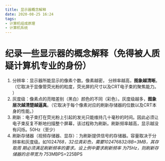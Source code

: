 ```yaml
---
title: 显示器概念解释
date: 2020-08-25 16:24
tags: 
- 计算机组成原理
- 计算机系统
---
```


# 纪录一些显示器的概念解释（免得被人质疑计算机专业的身份）
1. 分辨率：显示器所能显示的像素个数。像素越密， 分辨率越高，**图象越清晰**。（它取决于显像管荧光粉的粒度，荧光屏的尺寸以及CRT电子束的聚焦能力。 ）
2. 灰度级：像素点的亮暗差别（黑白）颜色的不同（彩色）。灰度级越多，**图象层次越清楚越逼真**。（它取决于每个像素对应的刷新存储器的位数以及CRT本身的性能。）
3. 刷新：电子束打在荧光粉上引起的发光只能维持几十毫秒的时间。因此必须让电子束反复不断地扫描整个屏幕，该过程称为刷新。刷新频率越高，显示越没有闪烁。50Hz（至少） 
4. 刷新存储器（视频存储器、显存）：为刷新提供信号的存储器。容量取决于分辨率和灰度级。如1024*768，32位真彩色，需要1024*768*32/8B=3MB，其存取周 期必须满足刷新频率的要求。设上例中要求刷新频率 为75Hz，则刷新存储器的总带宽为 75*3MBPS=225BPS
